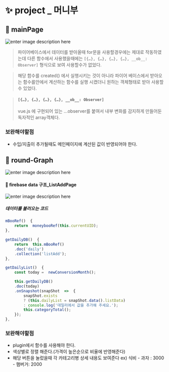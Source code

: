 # ✨ project _ 머니부
## 🔹 mainPage
![enter image description here](https://ifh.cc/g/WsgsV5.jpg)

> 파이어베이스에서 데이터를 받아올때 for문을 사용할경우에는 제대로 작동하였는데 다른 함수에서 사용했을때에는 `[{…}, {…}, {…}, {…}, __ob__: Observer]` 형식으로 보여 사용할수가 없었다.

> 해당 함수를 created() 에서 실행시키는 것이 아니라 파이어 베이스에서 받아오는 함수를안에서 계산하는 함수를 실행 시켰더니 원하는 객체형태로 받아 사용할수 있었다.

>#### `[{…}, {…}, {…}, {…}, __ob__: Observer]`
>vue.js 에 구현되어 있는 ...observer를 붙여서 내부 변화를 감지하게 만들어둔 독자적인 array객체다.

### 보완해야할점
- 수입/지출이 추가될때도 메인페이지에 계산된 값이 반영되어야 한다. 
## 🔹 round-Graph
![enter image description here](https://ifh.cc/g/w2qQG3.jpg)
#### 🧮 firebase data 구조_ListAddPage
![enter image description here](https://ifh.cc/g/J6AbDS.jpg)
##### 데이터를 불러오는 코드
```js
mBooRef()  {
	return  moneybooRef(this.currentUID);
},

getDailyDB()  {
	return  this.mBooRef()
	.doc('daily')
	.collection('listAdd');
},

getDailyList()  {
	const today =  newConversionMonth();

	this.getDailyDB()
	.doc(today)
	.onSnapshot(snapShot  =>  {
		snapShot.exists
		? (this.dailyList = snapShot.data().listData)
		: console.log('데일리에서 값을 추가해 주세요.');
		this.categoryTotal();
	});
},
```

### 보완해야할점
- plugin에서  함수를 사용해야 한다.
- 색상별로 정렬 해준다.(가격이 높은순으로 비율에 반영해준다)
- 해당 버튼을 눌렀을때 각 카테고리병 상세 내용도 보여준다
	ex) 식비 
		- 과자 : 3000
		- 햄버거: 2000



